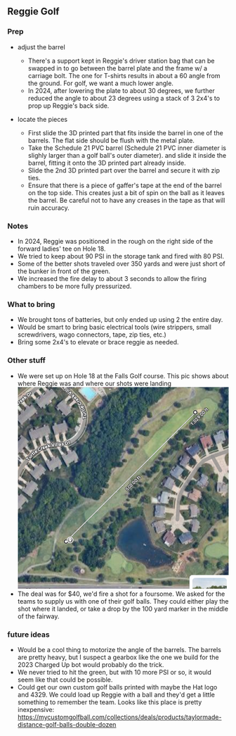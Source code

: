 ## Reggie Golf 

### Prep
- adjust the barrel
  - There's a support kept in Reggie's driver station bag that can be swapped in
    to go between the barrel plate and the frame w/ a carriage bolt. The one for T-shirts 
    results in about a 60 angle from the ground.  For golf, we want a much lower angle. 
  - In 2024, after lowering the plate to about 30 degrees, we further reduced the angle to about 23
    degrees using a stack of 3 2x4's to prop up Reggie's back side.
   
- locate the pieces
  - First slide the 3D printed part that fits inside the barrel in one of the barrels.   The flat side
    should be flush with the metal plate.
  - Take the Schedule 21 PVC barrel (Schedule 21 PVC inner diameter is slighly larger than a golf ball's outer diameter).
    and slide it inside the barrel, fitting it onto the 3D printed part already inside.
  - Slide the 2nd 3D printed part over the barrel and secure it with zip ties.
  - Ensure that there is a piece of gaffer's tape at the end of the barrel on the top side.   This creates 
    just a bit of spin on the ball as it leaves the barrel.  Be careful not to have any creases in the tape as that will ruin accuracy.

### Notes
  - In 2024, Reggie was positioned in the rough on the right side of the forward ladies' tee on Hole 18. 
  - We tried to keep about 90 PSI in the storage tank and fired with 80 PSI.
  - Some of the better shots traveled over 350 yards and were just short of the bunker in front of the green.
  - We increased the fire delay to about 3 seconds to allow the firing chambers to be more fully pressurized.

### What to bring
  - We brought tons of batteries, but only ended up using 2 the entire day.
  - Would be smart to bring basic electrical tools (wire strippers, small screwdrivers, wago connectors, tape, zip ties, etc.)
  - Bring some 2x4's to elevate or brace reggie as needed.

### Other stuff
  - We were set up on Hole 18 at the Falls Golf course.   This pic shows about where Reggie was and where our shots were landing
   ![falls_hole_18.png](assets/falls_hole_18.png)
  - The deal was for $40, we'd fire a shot for a foursome.  We asked for the teams to supply us with one of their golf balls.
    They could either play the shot where it landed, or take a 
    drop by the 100 yard marker in the middle of the fairway.

### future ideas
  - Would be a cool thing to motorize the angle of the barrels.   The barrels are pretty heavy, but I suspect a gearbox 
    like the one we build for the 2023 Charged Up bot would probably do the trick.
  - We never tried to hit the green, but with 10 more PSI or so, it would seem like that could be possible.
  - Could get our own custom golf balls printed with maybe the Hat logo and 4329.  We could load up Reggie with 
    a ball and they'd get a little something to remember the team.  Looks like this place is pretty inexpensive: https://mycustomgolfball.com/collections/deals/products/taylormade-distance-golf-balls-double-dozen
